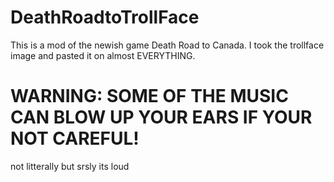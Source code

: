 # DeathRoadtoTrollFace
This is a mod of the newish game Death Road to Canada. I took the trollface image and pasted it on almost EVERYTHING. 
# WARNING: SOME OF THE MUSIC CAN BLOW UP YOUR EARS IF YOUR NOT CAREFUL!
not litterally but srsly its loud
